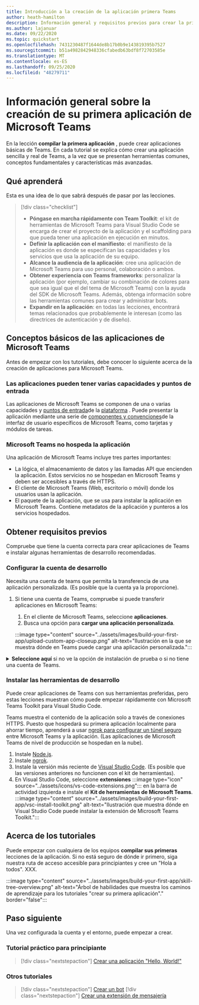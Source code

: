 ```yaml
---
title: Introducción a la creación de la aplicación primera Teams
author: heath-hamilton
description: Información general y requisitos previos para crear la primera aplicación de Microsoft Teams
ms.author: lajanuar
ms.date: 09/22/2020
ms.topic: quickstart
ms.openlocfilehash: 7431230487f1644de8b17b0b9e143819395b7527
ms.sourcegitcommit: b51a4982842948336cfabedb63bdf8f72703585e
ms.translationtype: MT
ms.contentlocale: es-ES
ms.lasthandoff: 09/25/2020
ms.locfileid: "48279711"
---
```

# <a name="build-your-first-teams-app-overview"></a>Información general sobre la creación de su primera aplicación de Microsoft Teams

En la lección **compilar la primera aplicación** , puede crear aplicaciones básicas de Teams. En cada tutorial se explica cómo crear una aplicación sencilla y real de Teams, a la vez que se presentan herramientas comunes, conceptos fundamentales y características más avanzadas.

## <a name="what-youll-learn"></a>Qué aprenderá

Esta es una idea de lo que sabrá después de pasar por las lecciones.

> [!div class="checklist"]
  >
  > * **Póngase en marcha rápidamente con Team Toolkit**: el kit de herramientas de Microsoft Teams para Visual Studio Code se encarga de crear el proyecto de la aplicación y el scaffolding para que pueda tener una aplicación en ejecución en minutos.
  > * **Definir la aplicación con el manifiesto**: el manifiesto de la aplicación es donde se especifican las capacidades y los servicios que usa la aplicación de su equipo.
  > * **Alcance la audiencia de la aplicación**: cree una aplicación de Microsoft Teams para uso personal, colaboración o ambos.
  > * **Obtener experiencia con Teams frameworks**: personalizar la aplicación (por ejemplo, cambiar su combinación de colores para que sea igual que el del tema de Microsoft Teams) con la ayuda del SDK de Microsoft Teams. Además, obtenga información sobre las herramientas comunes para crear y administrar bots.
  > * **Expandir en la aplicación**: en todas las lecciones, encontrará temas relacionados que probablemente le interesan (como las directrices de autenticación y de diseño).

## <a name="teams-app-fundamentals"></a>Conceptos básicos de las aplicaciones de Microsoft Teams

Antes de empezar con los tutoriales, debe conocer lo siguiente acerca de la creación de aplicaciones para Microsoft Teams.

### <a name="apps-can-have-multiple-capabilities-and-entry-points"></a>Las aplicaciones pueden tener varias capacidades y puntos de entrada

Las aplicaciones de Microsoft Teams se componen de una o varias capacidades y [puntos de entrada](../concepts/extensibility-points.md)de la [plataforma](../concepts/capabilities-overview.md) . Puede presentar la aplicación mediante una serie de [componentes y convenciones](../concepts/extensibility-points.md#ui-components)de la interfaz de usuario específicos de Microsoft Teams, como tarjetas y módulos de tareas.

### <a name="teams-doesnt-host-your-app"></a>Microsoft Teams no hospeda la aplicación

Una aplicación de Microsoft Teams incluye tres partes importantes:

* La lógica, el almacenamiento de datos y las llamadas API que encienden la aplicación. Estos servicios no se hospedan en Microsoft Teams y deben ser accesibles a través de HTTPS.
* El cliente de Microsoft Teams (Web, escritorio o móvil) donde los usuarios usan la aplicación.
* El paquete de la aplicación, que se usa para instalar la aplicación en Microsoft Teams. Contiene metadatos de la aplicación y punteros a los servicios hospedados.

## <a name="get-prerequisites"></a>Obtener requisitos previos

Compruebe que tiene la cuenta correcta para crear aplicaciones de Teams e instalar algunas herramientas de desarrollo recomendadas.

### <a name="set-up-your-development-account"></a>Configurar la cuenta de desarrollo

Necesita una cuenta de teams que permita la transferencia de una aplicación personalizada. (Es posible que la cuenta ya la proporcione).

1. Si tiene una cuenta de Teams, compruebe si puede transferir aplicaciones en Microsoft Teams:
    1. En el cliente de Microsoft Teams, seleccione **aplicaciones**.
    1. Busca una opción para **cargar una aplicación personalizada**.

    :::image type="content" source="../assets/images/build-your-first-app/upload-custom-app-closeup.png" alt-text="Ilustración en la que se muestra dónde en Teams puede cargar una aplicación personalizada.":::

<!-- markdownlint-disable MD033 -->
<details>

<summary><b>Seleccione aquí</b> si no ve la opción de instalación de prueba o si no tiene una cuenta de Teams.</summary>

Puede obtener una cuenta gratuita de prueba de Microsoft teams que permite la transferencia de aplicaciones mediante la incorporación al programa de desarrolladores de Microsoft 365. (El proceso de registro dura aproximadamente dos minutos).

1. Vaya al [programa de desarrolladores de Microsoft 365](https://developer.microsoft.com/microsoft-365/dev-program).
1. Seleccione **unirse ahora** y siga las instrucciones que aparecen en pantalla.
1. Cuando llegue a la pantalla de bienvenida, seleccione **configurar la suscripción a E5**.
1. Configure la cuenta de administrador. Una vez que haya terminado, debería ver una pantalla como esta.
:::image type="content" source="../assets/images/build-your-first-app/dev-program-subscription.png" alt-text="Ejemplo de lo que ve después de registrarse para el programa de desarrolladores de Microsoft 365.":::
1. Inicie sesión en Teams con la cuenta de administrador que acaba de configurar.
1. Compruebe si ahora tiene la opción **cargar una aplicación personalizada** .

</details>

### <a name="install-your-development-tools"></a>Instalar las herramientas de desarrollo

Puede crear aplicaciones de Teams con sus herramientas preferidas, pero estas lecciones muestran cómo puede empezar rápidamente con Microsoft Teams Toolkit para Visual Studio Code.

Teams muestra el contenido de la aplicación solo a través de conexiones HTTPS. Puesto que hospedará su primera aplicación localmente para ahorrar tiempo, aprenderá a usar [ngrok para configurar un túnel seguro](../concepts/build-and-test/debug.md#locally-hosted) entre Microsoft Teams y la aplicación. (Las aplicaciones de Microsoft Teams de nivel de producción se hospedan en la nube).

1. Instale [Node.js](https://nodejs.org/en/).
1. Instale [ngrok](https://ngrok.com/download).
1. Instale la versión más reciente de [Visual Studio Code](https://code.visualstudio.com/download). (Es posible que las versiones anteriores no funcionen con el kit de herramientas).
1. En Visual Studio Code, seleccione **extensiones** :::image type="icon" source="../assets/icons/vs-code-extensions.png"::: en la barra de actividad izquierda e instale el **Kit de herramientas de Microsoft Teams**.
    :::image type="content" source="../assets/images/build-your-first-app/vsc-install-toolkit.png" alt-text="Ilustración que muestra dónde en Visual Studio Code puede instalar la extensión de Microsoft Teams Toolkit.":::

## <a name="about-the-tutorials"></a>Acerca de los tutoriales

Puede empezar con cualquiera de los equipos **compilar sus primeras** lecciones de la aplicación. Si no está seguro de dónde ir primero, siga nuestra ruta de acceso accesible para principiantes y cree un "Hola a todos". XXX.

:::image type="content" source="../assets/images/build-your-first-app/skill-tree-overview.png" alt-text="Árbol de habilidades que muestra los caminos de aprendizaje para los tutoriales "crear su primera aplicación"." border="false":::

## <a name="next-step"></a>Paso siguiente

Una vez configurada la cuenta y el entorno, puede empezar a crear.

### <a name="beginner-friendly-tutorial"></a>Tutorial práctico para principiante

> [!div class="nextstepaction"]
> [Crear una aplicación "Hello, World!"](../build-your-first-app/build-and-run.md)

### <a name="other-tutorials"></a>Otros tutoriales

> [!div class="nextstepaction"]
> [Crear un bot](../build-your-first-app/build-bot.md)
> [!div class="nextstepaction"]
> [Crear una extensión de mensajería](../build-your-first-app/build-messaging-extension.md)
